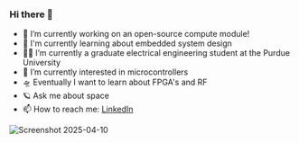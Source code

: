 ### Hi there 👋



- 🔭 I’m currently working on an open-source compute module!
- 🧮 I'm currently learning about embedded system design
- 👨‍🏫 I’m currently a graduate electrical engineering student at the Purdue University
- 🤔 I’m currently interested in microcontrollers
- 🛸 Eventually I want to learn about FPGA's and RF
- 🪐 Ask me about space
- 📫 How to reach me: [LinkedIn](https://www.linkedin.com/in/brandon-lantau/)

![Screenshot 2025-04-10](https://github.com/user-attachments/assets/1333a450-1937-4b51-9bcc-801dd4526b7d)
